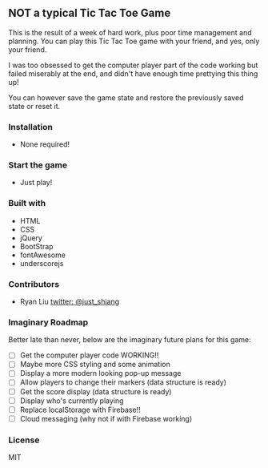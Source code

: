 ## NOT a typical Tic Tac Toe Game

This is the result of a week of hard work, plus poor time management and planning.
You can play this Tic Tac Toe game with your friend, and yes, only your friend.

I was too obsessed to get the computer player part of the code working but failed miserably at the end, and didn't have enough time prettying this thing up!

You can however save the game state and restore the previously saved state or reset it.

### Installation

- None required!

### Start the game

- Just play!

### Built with

- HTML
- CSS
- jQuery
- BootStrap
- fontAwesome
- underscorejs

### Contributors

- Ryan Liu [twitter: @just_shiang](https://www.twitter.com/just_shiang)

### Imaginary Roadmap

Better late than never, below are the imaginary future plans for this game:

- [ ] Get the computer player code WORKING!!
- [ ] Maybe more CSS styling and some animation
- [ ] Display a more modern looking pop-up message
- [ ] Allow players to change their markers (data structure is ready)
- [ ] Get the score display (data structure is ready)
- [ ] Display who's currently playing
- [ ] Replace localStorage with Firebase!!
- [ ] Cloud messaging (why not if with Firebase working)

### License

MIT
